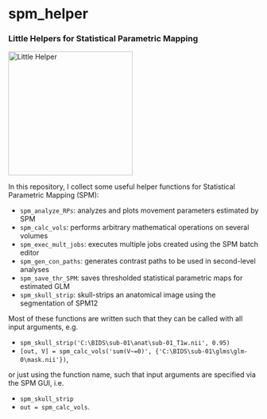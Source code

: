 # spm_helper

<h3>Little Helpers for Statistical Parametric Mapping</h3>

<img src="https://vignette.wikia.nocookie.net/disney/images/2/25/Filament.PNG" alt="Little Helper" height=250>

In this repository, I collect some useful helper functions for Statistical Parametric Mapping (SPM):
- `spm_analyze_RPs`: analyzes and plots movement parameters estimated by SPM
- `spm_calc_vols`: performs arbitrary mathematical operations on several volumes
- `spm_exec_mult_jobs`: executes multiple jobs created using the SPM batch editor
- `spm_gen_con_paths`: generates contrast paths to be used in second-level analyses
- `spm_save_thr_SPM`: saves thresholded statistical parametric maps for estimated GLM
- `spm_skull_strip`: skull-strips an anatomical image using the segmentation of SPM12

Most of these functions are written such that they can be called with all input arguments, e.g.

- `spm_skull_strip('C:\BIDS\sub-01\anat\sub-01_T1w.nii', 0.95)`
- `[out, V] = spm_calc_vols('sum(V~=0)', {'C:\BIDS\sub-01\glms\glm-0\mask.nii'})`,

or just using the function name, such that input arguments are specified via the SPM GUI, i.e.

- `spm_skull_strip`
- `out = spm_calc_vols`.